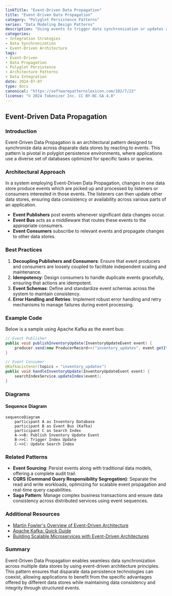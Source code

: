 ```yaml
---
linkTitle: "Event-Driven Data Propagation"
title: "Event-Driven Data Propagation"
category: "Polyglot Persistence Patterns"
series: "Data Modeling Design Patterns"
description: "Using events to trigger data synchronization or updates across multiple data stores, facilitating seamless integration in polyglot persistence systems."
categories:
- Integration Strategies
- Data Synchronization
- Event-Driven Architecture
tags:
- Event-Driven
- Data Propagation
- Polyglot Persistence
- Architecture Patterns
- Data Integration
date: 2024-07-07
type: docs
canonical: "https://softwarepatternslexicon.com/102/7/22"
license: "© 2024 Tokenizer Inc. CC BY-NC-SA 4.0"
---
```


## Event-Driven Data Propagation

### Introduction
Event-Driven Data Propagation is an architectural pattern designed to synchronize data across disparate data stores by reacting to events. This pattern is pivotal in polyglot persistence environments, where applications use a diverse set of databases optimized for specific tasks or queries.

### Architectural Approach

In a system employing Event-Driven Data Propagation, changes in one data store produce events which are picked up and processed by listeners or consumers interested in those events. The listeners can then update other data stores, ensuring data consistency or availability across various parts of an application.

- **Event Publishers** post events whenever significant data changes occur.
- **Event Bus** acts as a middleware that routes these events to the appropriate consumers.
- **Event Consumers** subscribe to relevant events and propagate changes to other data stores.

### Best Practices

1. **Decoupling Publishers and Consumers**: Ensure that event producers and consumers are loosely coupled to facilitate independent scaling and maintenance.
2. **Idempotency**: Design consumers to handle duplicate events gracefully, ensuring that actions are idempotent.
3. **Event Schemas**: Define and standardize event schemas across the system to maintain consistency.
4. **Error Handling and Retries**: Implement robust error handling and retry mechanisms to manage failures during event processing.

### Example Code

Below is a sample using Apache Kafka as the event bus:

```java
// Event Publisher
public void publishInventoryUpdate(InventoryUpdateEvent event) {
    producer.send(new ProducerRecord<>("inventory_updates", event.getItemId(), event));
}

// Event Consumer
@KafkaListener(topics = "inventory_updates")
public void handleInventoryUpdate(InventoryUpdateEvent event) {
    searchIndexService.updateIndex(event);
}
```

### Diagrams

#### Sequence Diagram

```mermaid
sequenceDiagram
    participant A as Inventory Database
    participant B as Event Bus (Kafka)
    participant C as Search Index
    A->>B: Publish Inventory Update Event
    B->>C: Trigger Index Update
    C->>C: Update Search Index
```

### Related Patterns

- **Event Sourcing**: Persist events along with traditional data models, offering a complete audit trail.
- **CQRS (Command Query Responsibility Segregation)**: Separate the read and write workloads, optimizing for scalable event propagation and real-time query capabilities.
- **Saga Pattern**: Manage complex business transactions and ensure data consistency across distributed services using event sequences.

### Additional Resources

- [Martin Fowler's Overview of Event-Driven Architecture](https://martinfowler.com/articles/201701-event-driven.html)
- [Apache Kafka: Quick Guide](https://kafka.apache.org/quickstart)
- [Building Scalable Microservices with Event-Driven Architectures](https://dzone.com/articles/building-scalable-microservices-with-event-driven-architectures)

### Summary

Event-Driven Data Propagation enables seamless data synchronization across multiple data stores by using event-driven architecture principles. This pattern ensures that disparate data persistence technologies can coexist, allowing applications to benefit from the specific advantages offered by different data stores while maintaining data consistency and integrity through structured events.
